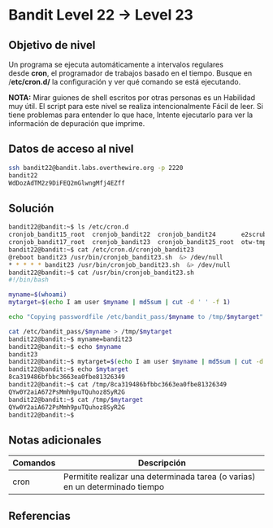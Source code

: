 # Bandit Level 22 → Level 23

## Objetivo de nivel
Un programa se ejecuta automáticamente a intervalos regulares desde **cron**, el programador de trabajos basado en el tiempo. Busque en /**etc/cron.d/** la configuración y ver qué comando se está ejecutando.

**NOTA:** Mirar guiones de shell escritos por otras personas es un Habilidad muy útil. El script para este nivel se realiza intencionalmente Fácil de leer. Si tiene problemas para entender lo que hace, Intente ejecutarlo para ver la información de depuración que imprime.

## Datos de acceso al nivel
``` bash
ssh bandit22@bandit.labs.overthewire.org -p 2220
bandit22
WdDozAdTM2z9DiFEQ2mGlwngMfj4EZff
```

## Solución
``` bash
bandit22@bandit:~$ ls /etc/cron.d
cronjob_bandit15_root  cronjob_bandit22  cronjob_bandit24       e2scrub_all  sysstat
cronjob_bandit17_root  cronjob_bandit23  cronjob_bandit25_root  otw-tmp-dir
bandit22@bandit:~$ cat /etc/cron.d/cronjob_bandit23
@reboot bandit23 /usr/bin/cronjob_bandit23.sh  &> /dev/null
* * * * * bandit23 /usr/bin/cronjob_bandit23.sh  &> /dev/null
bandit22@bandit:~$ cat /usr/bin/cronjob_bandit23.sh
#!/bin/bash

myname=$(whoami)
mytarget=$(echo I am user $myname | md5sum | cut -d ' ' -f 1)

echo "Copying passwordfile /etc/bandit_pass/$myname to /tmp/$mytarget"

cat /etc/bandit_pass/$myname > /tmp/$mytarget
bandit22@bandit:~$ myname=bandit23
bandit22@bandit:~$ echo $myname
bandit23
bandit22@bandit:~$ mytarget=$(echo I am user $myname | md5sum | cut -d ' ' -f 1)
bandit22@bandit:~$ echo $mytarget
8ca319486bfbbc3663ea0fbe81326349
bandit22@bandit:~$ cat /tmp/8ca319486bfbbc3663ea0fbe81326349
QYw0Y2aiA672PsMmh9puTQuhoz8SyR2G
bandit22@bandit:~$ cat /tmp/$mytarget
QYw0Y2aiA672PsMmh9puTQuhoz8SyR2G
bandit22@bandit:~$ 
```
## Notas adicionales
| Comandos | Descripción |
| ------------ | ------------- |
| cron | Permitite realizar una determinada tarea (o varias) en un determinado tiempo |

## Referencias
